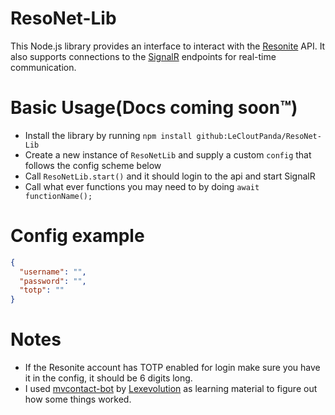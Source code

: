 # ResoNet-Lib
This Node.js library provides an interface to interact with the [Resonite](https://resonite.com) API. It also supports connections to the [SignalR](https://dotnet.microsoft.com/en-us/apps/aspnet/signalr) endpoints for real-time communication.

# Basic Usage(Docs coming soon™)
- Install the library by running ``npm install github:LeCloutPanda/ResoNet-Lib``
- Create a new instance of ``ResoNetLib`` and supply a custom ``config`` that follows the config scheme below
- Call ``ResoNetLib.start()`` and it should login to the api and start SignalR
- Call what ever functions you may need to by doing ``await functionName();``

# Config example 
```json
{
  "username": "",
  "password": "",
  "totp": "" 
}
```

# Notes
- If the Resonite account has TOTP enabled for login make sure you have it in the config, it should be 6 digits long.
- I used [mvcontact-bot](https://github.com/Lexevolution/mvcontact-bot) by [Lexevolution](https://github.com/Lexevolution) as learning material to figure out how some things worked.
